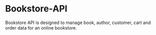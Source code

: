 # Bookstore-API
Bookstore API is designed to manage book, author, customer, cart and order data for an online bookstore. 
